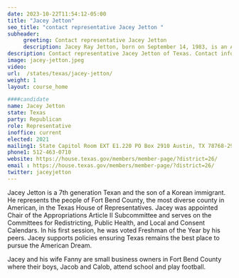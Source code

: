 ```yaml
---
date: 2023-10-22T11:54:12-05:00
title: "Jacey Jetton"
seo_title: "contact representative Jacey Jetton "
subheader:
     greeting: Contact representative Jacey Jetton
     description: Jacey Ray Jetton, born on September 14, 1983, is an American politician and business owner who currently represents the 26th district in the Texas House of Representatives. Elected in November 2020, he officially took office in January 2021 as a member of the Republican Party.
description: Contact representative Jacey Jetton of Texas. Contact information for Jacey Jetton includes email address, phone number, and mailing address.
image: jacey-jetton.jpeg
video:
url:  /states/texas/jacey-jetton/
weight: 1
layout: course_home

####candidate
name: Jacey Jetton
state: Texas
party: Republican
role: Representative
inoffice: current
elected: 2021
mailing1: State Capitol Room EXT E1.220 PO Box 2910 Austin, TX 78768-2910
phone1: 512-463-0710
website: https://house.texas.gov/members/member-page/?district=26/
email : https://house.texas.gov/members/member-page/?district=26/
twitter: jaceyjetton
---
```


Jacey Jetton is a 7th generation Texan and the son of a Korean immigrant. He represents the people of Fort Bend County, the most diverse county in American, in the Texas House of Representatives. Jacey was appointed Chair of the Appropriations Article II Subcommittee and serves on the Committees for Redistricting, Public Health, and Local and Consent Calendars. In his first session, he was voted Freshman of the Year by his peers. Jacey supports policies ensuring Texas remains the best place to pursue the American Dream.

Jacey and his wife Fanny are small business owners in Fort Bend County where their boys, Jacob and Calob, attend school and play football.
